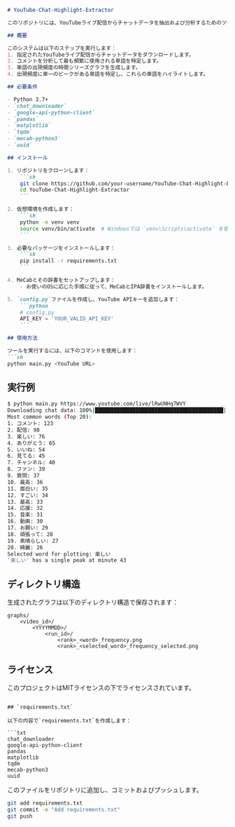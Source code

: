 ```markdown
# YouTube-Chat-Highlight-Extractor

このリポジトリには、YouTubeライブ配信からチャットデータを抽出および分析するためのツールが含まれています。このツールは、チャット内で最も頻繁に使用される単語を特定し、それらの単語の出現頻度を時間ごとに示すグラフを生成します。また、出現頻度に単一のピークがある単語を特定し、これらの単語を使用して配信の重要な瞬間をハイライトします。

## 概要

このシステムは以下のステップを実行します：
1. 指定されたYouTubeライブ配信からチャットデータをダウンロードします。
2. コメントを分析して最も頻繁に使用される単語を特定します。
3. 単語の出現頻度の時間シリーズグラフを生成します。
4. 出現頻度に単一のピークがある単語を特定し、これらの単語をハイライトします。

## 必要条件

- Python 3.7+
- `chat_downloader`
- `google-api-python-client`
- `pandas`
- `matplotlib`
- `tqdm`
- `mecab-python3`
- `uuid`

## インストール

1. リポジトリをクローンします：
    ```sh
    git clone https://github.com/your-username/YouTube-Chat-Highlight-Extractor.git
    cd YouTube-Chat-Highlight-Extractor
    ```

2. 仮想環境を作成します：
    ```sh
    python -m venv venv
    source venv/bin/activate  # Windowsでは `venv\Scripts\activate` を使用
    ```

3. 必要なパッケージをインストールします：
    ```sh
    pip install -r requirements.txt
    ```

4. MeCabとその辞書をセットアップします：
    - お使いのOSに応じた手順に従って、MeCabとIPA辞書をインストールします。

5. `config.py`ファイルを作成し、YouTube APIキーを追加します：
    ```python
    # config.py
    API_KEY = 'YOUR_VALID_API_KEY'
    ```

## 使用方法

ツールを実行するには、以下のコマンドを使用します：
```sh
python main.py <YouTube URL>
```

## 実行例

```sh
$ python main.py https://www.youtube.com/live/lRwUNHq7WVY
Downloading chat data: 100%|█████████████████████████████████████████| 1000/1000 [00:10<00:00, 100.00message/s]
Most common words (Top 20):
1. コメント: 123
2. 配信: 98
3. 楽しい: 76
4. ありがとう: 65
5. いいね: 54
6. 見てる: 45
7. チャンネル: 40
8. ファン: 39
9. 質問: 37
10. 最高: 36
11. 面白い: 35
12. すごい: 34
13. 最高: 33
14. 応援: 32
15. 音楽: 31
16. 動画: 30
17. お願い: 29
18. 頑張って: 28
19. 素晴らしい: 27
20. 綺麗: 26
Selected word for plotting: 楽しい
'楽しい' has a single peak at minute 43
```

## ディレクトリ構造

生成されたグラフは以下のディレクトリ構造で保存されます：
```
graphs/
    <video_id>/
        <YYYYMMDD>/
            <run_id>/
                <rank>_<word>_frequency.png
                <rank>_<selected_word>_frequency_selected.png
```

## ライセンス

このプロジェクトはMITライセンスの下でライセンスされています。
```

## `requirements.txt`

以下の内容で`requirements.txt`を作成します：

```txt
chat_downloader
google-api-python-client
pandas
matplotlib
tqdm
mecab-python3
uuid
```

このファイルをリポジトリに追加し、コミットおよびプッシュします。

```sh
git add requirements.txt
git commit -m "Add requirements.txt"
git push
```
